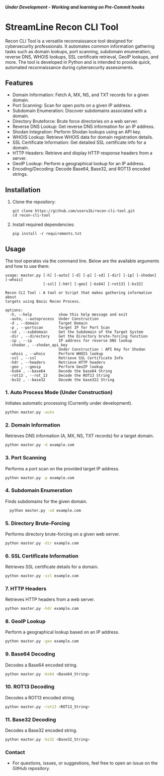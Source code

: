 ##### Under Development - Working and learning on Pre-Commit hooks 
# StreamLine Recon CLI Tool 

  Recon CLI Tool is a versatile reconnaissance tool designed for cybersecurity professionals. It automates common information gathering tasks such as domain lookups, port scanning, subdomain enumeration, reverse DNS, WHOIS lookups, SSL certificate retrieval, GeoIP lookups, and more. The tool is developed in Python and is intended to provide quick, automated reconnaissance during cybersecurity assessments.

## Features

  * Domain Information: Fetch A, MX, NS, and TXT records for a given domain.
  * Port Scanning: Scan for open ports on a given IP address.
  * Subdomain Enumeration: Discover subdomains associated with a domain.
  * Directory Bruteforce: Brute force directories on a web server.
  * Reverse DNS Lookup: Get reverse DNS information for an IP address.
  * Shodan Integration: Perform Shodan lookups using an API key.
  * WHOIS Lookup: Retrieve WHOIS data for domain registration details.
  * SSL Certificate Information: Get detailed SSL certificate info for a domain.
  * HTTP Headers: Retrieve and display HTTP response headers from a server.
  * GeoIP Lookup: Perform a geographical lookup for an IP address.
  * Encoding/Decoding: Decode Base64, Base32, and ROT13 encoded strings.

## Installation

1. Clone the repository:
   ```
   git clone https://github.com/useru1k/recon-cli-tool.git
   cd recon-cli-tool
   ```
2. Install required dependencies:
   ```
   pip install -r requirements.txt
   ```
   
## Usage

The tool operates via the command line. Below are the available arguments and how to use them:

```
usage: master.py [-h] [-auto] [-d] [-p] [-sd] [-dir] [-ip] [-shodan] [-whois]
                 [-ssl] [-hdr] [-geo] [-bs64] [-rot13] [-bs32]

Recon CLI Tool : A tool or Script that makes gathering information about
targets using Basic Recon Process.

options:
  -h, --help            show this help message and exit
  -auto, --autoprocess  Under Construction
  -d , --domain         Target Domain
  -p , --portscan       Target IP for Port Scan
  -sd , --subdomain     Get the Subdomain of the Target System
  -dir , --directory    Get the Directory brute-forcing function
  -ip , --ip            IP address for reverse DNS lookup
  -shodan , --shodan_api_key 
                        Under Construction : API Key for Shodan
  -whois , --whois      Perform WHOIS lookup
  -ssl , --ssl          Retrieve SSL Certificate Info
  -hdr , --headers      Retrieve HTTP headers
  -geo , --geoip        Perform GeoIP lookup
  -bs64 , --base64      Decode the base64 String
  -rot13 , --rot_13     Decode the ROT13 String
  -bs32 , --base32      Decode the base322 String

```
### 1. **Auto Process Mode (Under Construction)**
   Initiates automatic processing (Currently under development).
   ```bash
   python master.py -auto
```
### 2. **Domain Information**
  Retrieves DNS information (A, MX, NS, TXT records) for a target domain.
   ```bash
  python master.py -d example.com
```
### 3. **Port Scanning**
  Performs a port scan on the provided target IP address.
   ```bash
  python master.py -p example.com
```
### 4. **Subdomain Enumeration**
Finds subdomains for the given domain.
```bash
  python master.py -sd example.com
```
### 5. **Directory Brute-Forcing**
  Performs directory brute-forcing on a given web server.
   ```bash
  python master.py -dir example.com
```
### 6. **SSL Certificate Information**
  Retrieves SSL certificate details for a domain.
   ```bash
  python master.py -ssl example.com
```
### 7. **HTTP Headers**
  Retrieves HTTP headers from a web server.
   ```bash
  python master.py -hdr example.com
```
### 8. **GeoIP Lookup**
  Perform a geographical lookup based on an IP address.
   ```bash
  python master.py -geo example.com
```
### 9. **Base64 Decoding**
  Decodes a Base64 encoded string.
   ```bash
  python master.py -bs64 <Base64_String>
```
### 10. **ROT13 Decoding**
  Decodes a ROT13 encoded string.
   ```bash
  python master.py -rot13 <ROT13_String>
```
### 11. **Base32 Decoding**
  Decodes a Base32 encoded string.
   ```bash
  python master.py -bs32 <Base32_String>
```
### Contact
* For questions, issues, or suggestions, feel free to open an issue on the GitHub repository.
